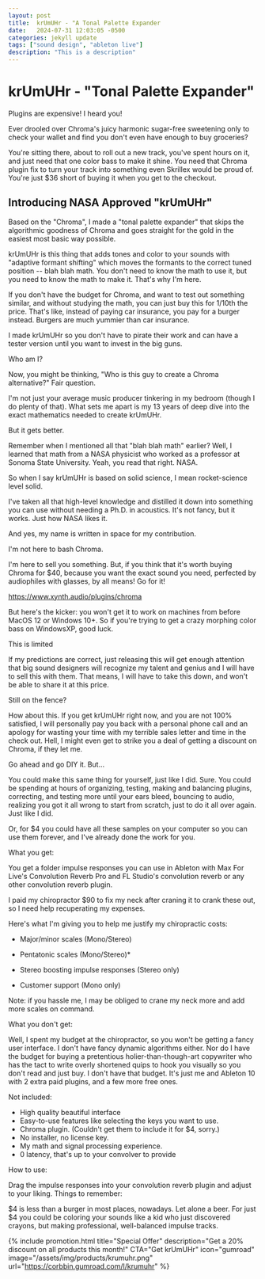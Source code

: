 ```yaml
---
layout: post
title:  krUmUHr - "A Tonal Palette Expander
date:   2024-07-31 12:03:05 -0500
categories: jekyll update
tags: ["sound design", "ableton live"]
description: "This is a description"
---
```

# krUmUHr - "Tonal Palette Expander"

Plugins are expensive! I heard you! 



Ever drooled over Chroma's juicy harmonic sugar-free sweetening only to check your wallet and find you don't even have enough to buy groceries?

You're sitting there, about to roll out a new track, you've spent hours on it, and just need that one color bass to make it shine. You need that Chroma plugin fix to turn your track into something even Skrillex would be proud of. You're just $36 short of buying it when you get to the checkout.

## Introducing NASA Approved "krUmUHr"

Based on the "Chroma", I made a "tonal palette expander" that skips the algorithmic goodness of Chroma and goes straight for the gold in the easiest most basic way possible.

krUmUHr is this thing that adds tones and color to your sounds with "adaptive formant shifting" which moves the formants to the correct tuned position -- blah blah math. You don't need to know the math to use it, but you need to know the math to make it. That's why I'm here. 

If you don't have the budget for Chroma, and want to test out something similar, and without studying the math, you can just buy this for 1/10th the price. That's like, instead of paying car insurance, you pay for a burger instead. Burgers are much yummier than car insurance.

I made krUmUHr so you don't have to pirate their work and can have a tester version until you want to invest in the big guns.

Who am I?

Now, you might be thinking, "Who is this guy to create a Chroma alternative?" Fair question. 

I'm not just your average music producer tinkering in my bedroom (though I do plenty of that). What sets me apart is my 13 years of deep dive into the exact mathematics needed to create krUmUHr.

But it gets better.

Remember when I mentioned all that "blah blah math" earlier? Well, I learned that math from a NASA physicist who worked as a professor at Sonoma State University. Yeah, you read that right. NASA.

So when I say krUmUHr is based on solid science, I mean rocket-science level solid.

I've taken all that high-level knowledge and distilled it down into something you can use without needing a Ph.D. in acoustics. It's not fancy, but it works. Just how NASA likes it. 

And yes, my name is written in space for my contribution.

I'm not here to bash Chroma.

I'm here to sell you something. But, if you think that it's worth buying Chroma for $40, because you want the exact sound you need, perfected by audiophiles with glasses, by all means! Go for it! 

https://www.xynth.audio/plugins/chroma

But here's the kicker: you won't get it to work on machines from before MacOS 12 or Windows 10+. So if you're trying to get a crazy morphing color bass on WindowsXP, good luck. 

This is limited

If my predictions are correct, just releasing this will get enough attention that big sound designers will recognize my talent and genius and I will have to sell this with them. That means, I will have to take this down, and won't be able to share it at this price.

Still on the fence?

How about this. If you get krUmUHr right now, and you are not 100% satisfied, I will personally pay you back with a personal phone call and an apology for wasting your time with my terrible sales letter and time in the check out. Hell, I might even get to strike you a deal of getting a discount on Chroma, if they let me.

Go ahead and go DIY it. But...

You could make this same thing for yourself, just like I did. Sure. You could be spending at hours of organizing, testing, making and balancing plugins, correcting, and testing more until your ears bleed, bouncing to audio, realizing you got it all wrong to start from scratch, just to do it all over again. Just like I did.

Or, for $4 you could have all these samples on your computer so you can use them forever, and I've already done the work for you.

What you get:

You get a folder impulse responses you can use in Ableton with Max For Live's Convolution Reverb Pro and FL Studio's convolution reverb or any other convolution reverb plugin. 

I paid my chiropractor $90 to fix my neck after craning it to crank these out, so I need help recuperating my expenses.

Here's what I'm giving you to help me justify my chiropractic costs:

- Major/minor scales (Mono/Stereo)
- Pentatonic scales (Mono/Stereo)*
- Stereo boosting impulse responses (Stereo only)

- Customer support (Mono only)

Note: if you hassle me, I may be obliged to crane my neck more and add more scales on command.

What you don't get:

Well, I spent my budget at the chiropractor, so you won't be getting a fancy user interface. I don't have fancy dynamic algorithms either. Nor do I have the budget for buying a pretentious holier-than-though-art copywriter who has the tact to write overly shortened quips to hook you visually so you don't read and just buy. I don't have that budget. It's just me and Ableton 10 with 2 extra paid plugins, and a few more free ones.

Not included:

- High quality beautiful interface
- Easy-to-use features like selecting the keys you want to use.
- Chroma plugin. (Couldn't get them to include it for $4, sorry.)
- No installer, no license key.
- My math and signal processing experience.
- 0 latency, that's up to your convolver to provide

How to use:

Drag the impulse responses into your convolution reverb plugin and adjust to your liking.
Things to remember:

$4 is less than a burger in most places, nowadays. Let alone a beer. For just $4 you could be coloring your sounds like a kid who just discovered crayons, but making professional, well-balanced impulse tracks.


{% include promotion.html 
	title="Special Offer" 
	description="Get a 20% discount on all products this month!" 
	CTA="Get krUmUHr"
	icon="gumroad" image="/assets/img/products/krumuhr.png" 
	url="https://corbbin.gumroad.com/l/krumuhr" %}
